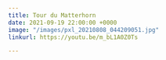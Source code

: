 ```yaml
---
title: Tour du Matterhorn
date: 2021-09-19 22:00:00 +0000
image: "/images/pxl_20210808_044209051.jpg"
linkurl: https://youtu.be/m_bL1A0Z0Ts

---
```

